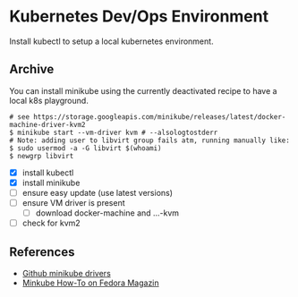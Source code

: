 
# Kubernetes Dev/Ops Environment

Install kubectl to setup a local kubernetes environment.

## Archive

You can install minikube using the currently deactivated recipe to have a local
k8s playground.

```
# see https://storage.googleapis.com/minikube/releases/latest/docker-machine-driver-kvm2
$ minikube start --vm-driver kvm # --alsologtostderr
# Note: adding user to libvirt group fails atm, running manually like:
$ sudo usermod -a -G libvirt $(whoami)
$ newgrp libvirt
```

- [x] install kubectl
- [x] install minikube
- [ ] ensure easy update (use latest versions)
- [ ] ensure VM driver is present
  - [ ] download docker-machine and ...-kvm
- [ ] check for kvm2

## References

- [Github minikube drivers][1]
- [Minkube How-To on Fedora Magazin][2]

[1]: https://github.com/kubernetes/minikube/blob/master/docs/drivers.md#kvm-driver
[2]: https://fedoramagazine.org/minikube-kubernetes/

